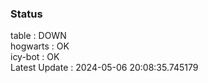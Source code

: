 ### Status


table : DOWN  
hogwarts : OK  
icy-bot : OK  
Latest Update : 2024-05-06 20:08:35.745179
